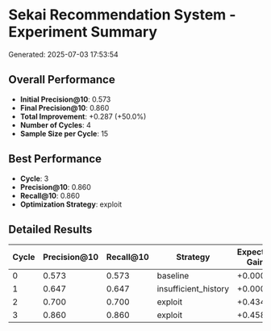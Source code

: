 # Sekai Recommendation System - Experiment Summary

Generated: 2025-07-03 17:53:54

## Overall Performance

- **Initial Precision@10**: 0.573
- **Final Precision@10**: 0.860
- **Total Improvement**: +0.287 (+50.0%)
- **Number of Cycles**: 4
- **Sample Size per Cycle**: 15

## Best Performance

- **Cycle**: 3
- **Precision@10**: 0.860
- **Recall@10**: 0.860
- **Optimization Strategy**: exploit

## Detailed Results

| Cycle | Precision@10 | Recall@10 | Strategy | Expected Gain | Actual Gain |
|-------|-------------|-----------|----------|---------------|-------------|
| 0 | 0.573 | 0.573 | baseline | +0.000 | +0.000 |
| 1 | 0.647 | 0.647 | insufficient_history | +0.000 | +0.073 |
| 2 | 0.700 | 0.700 | exploit | +0.434 | +0.053 |
| 3 | 0.860 | 0.860 | exploit | +0.458 | +0.160 |